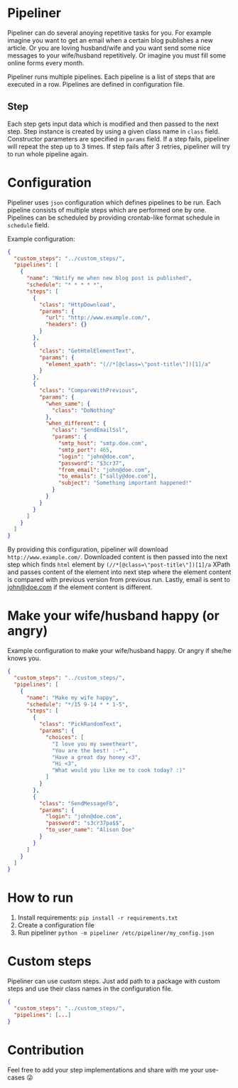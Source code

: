 # Pipeliner
Pipeliner can do several anoying repetitive tasks for you. For example imagine you want to get an email when a certain blog publishes a new article. Or you are loving husband/wife and you want send some nice messages to your wife/husband repetitively. Or imagine you must fill some online forms every month. 

Pipeliner runs multiple pipelines. Each pipeline is a list of steps that are executed in a row. Pipelines are defined in configuration file.

## Step
Each step gets input data which is modified and then passed to the next step. Step instance is created by using a given class name in `class` field. Constructor parameters are specified in `params` field. If a step fails, pipeliner will repeat the step up to 3 times. If step fails after 3 retries, pipeliner will try to run whole pipeline again. 

# Configuration
Pipeliner uses `json` configuration which defines pipelines to be run. Each pipeline consists of multiple steps which are performed one by one. Pipelines can be scheduled by providing crontab-like format schedule in `schedule` field. 

Example configuration: 
```json
{
  "custom_steps": "../custom_steps/",
  "pipelines": [
    {
      "name": "Notify me when new blog post is published",
      "schedule": "* * * * *",
      "steps": [
        {
          "class": "HttpDownload",
          "params": {
            "url": "http://www.example.com/",
            "headers": {}
          }
        },
        {
          "class": "GetHtmlElementText",
          "params": {
            "element_xpath": "(//*[@class=\"post-title\"])[1]/a"
          }
        },
        {
          "class": "CompareWithPrevious",
          "params": {
            "when_same": {
              "class": "DoNothing"
            },
            "when_different": {
              "class": "SendEmailSsl",
              "params": {
                "smtp_host": "smtp.doe.com",
                "smtp_port": 465,
                "login": "john@doe.com",
                "password": "$3cr37",
                "from_email": "john@doe.com",
                "to_emails": ["sally@doe.com"],
                "subject": "Something important happened!"
              }
            }
          }
        }
      ]
    }
  ]
}
```

By providing this configuration, pipeliner will download `http://www.example.com/`. Downloaded content is then passed into the next step which finds `html` element by `(//*[@class=\"post-title\"])[1]/a` XPath and passes content of the element into next step where the element content is compared with previous version from previous run. Lastly, email is sent to john@doe.com if the element content is different.

# Make your wife/husband happy (or angry)
Example configuration to make your wife/husband happy. Or angry if she/he knows you.
```json
{
  "custom_steps": "../custom_steps/",
  "pipelines": [
    {
      "name": "Make my wife happy",
      "schedule": "*/15 9-14 * * 1-5",
      "steps": [
        {
          "class": "PickRandomText",
          "params": {
            "choices": [
              "I love you my sweetheart",
              "You are the best! :-*",
              "Have a great day honey <3",
              "Hi <3",
              "What would you like me to cook today? :)"
            ]
          }
        },
        {
          "class": "SendMessageFb",
          "params": {
            "login": "john@doe.com",
            "password": "s3cr37pa$$",
            "to_user_name": "Alison Doe"
          }
        }
      ]
    }
  ]
}
```

# How to run
1. Install requirements: `pip install -r requirements.txt`
2. Create a configuration file
3. Run pipeliner `python -m pipeliner /etc/pipeliner/my_config.json`

# Custom steps 
Pipeliner can use custom steps. Just add path to a package with custom steps and use their class names in the configuration file.
```json
{
  "custom_steps": "../custom_steps/",
  "pipelines": [...]
}
```

# Contribution
Feel free to add your step implementations and share with me your use-cases 😜
